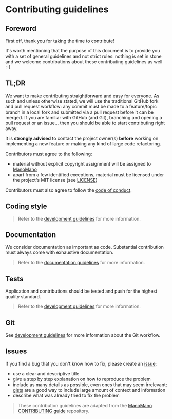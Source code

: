 # Contributing guidelines

## Foreword

First off, thank you for taking the time to contribute!

It's worth mentioning that the purpose of this document is to provide you with a set of general guidelines and not
strict rules: nothing is set in stone and we welcome contributions about these contributing guidelines as well :-)

## TL;DR

We want to make contributing straightforward and easy for everyone. As such and unless otherwise stated, we will use the
traditional GitHub fork and pull request workflow: any commit must be made to a feature/topic branch in a local fork and
submitted via a pull request before it can be merged. If you are familiar with GitHub (and Git), branching and opening a
pull request or an issue... then you should be able to start contributing right away.

It is **strongly advised** to contact the project owner(s) **before** working on implementing a new feature or making
any kind of large code refactoring.

Contributors must agree to the following:

- material without explicit copyright assignment will be assigned to [ManoMano](https://manomano.fr)
- apart from a few identified exceptions, material must be licensed under the project's MIT license (see [LICENSE](../license.md))

Contributors must also agree to follow the [code of conduct](../CODE_OF_CONDUCT.md).

## Coding style

> Refer to the [development guidelines](development.md) for more information.

## Documentation

We consider documentation as important as code. Substantial contribution must always come with exhaustive documentation.

> Refer to the [documentation guidelines](documentation.md) for more information.

## Tests

Application and contributions should be tested and push for the highest quality standard.

> Refer to the [development guidelines](development.md#testing) for more information.

## Git

See [development guidelines](development.md#git) for more information about the Git workflow.

## Issues

If you find a bug that you don't know how to fix, please create an [issue](https://guides.github.com/features/issues/):

- use a clear and descriptive title
- give a step by step explanation on how to reproduce the problem
- include as many details as possible, even ones that may seem irrelevant; [gists](https://help.github.com/articles/about-gists/) are a good way to include large amount of context and information
- describe what was already tried to fix the problem

> These contribution guidelines are adapted from the [ManoMano CONTRIBUTING guide](https://github.com/ManoManoTech/ALaMano/blob/master/CONTRIBUTING.md) repository.
